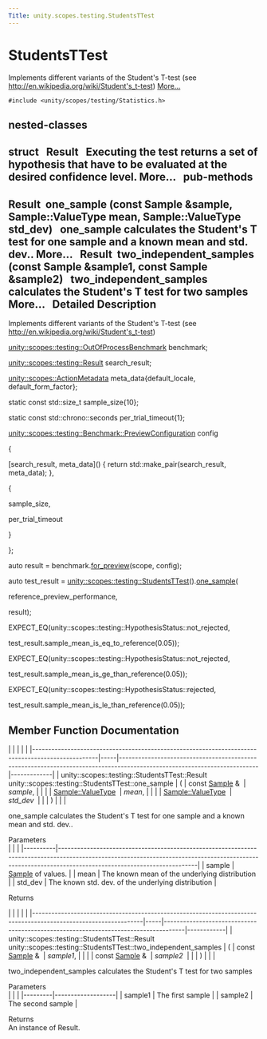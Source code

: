 ```yaml
---
Title: unity.scopes.testing.StudentsTTest
---
```

        
StudentsTTest
=============

Implements different variants of the Student's T-test (see <http://en.wikipedia.org/wiki/Student's_t-test>) [More...](#details)

`#include <unity/scopes/testing/Statistics.h>`

nested-classes
-----------------------------------------

struct  
Result
 
Executing the test returns a set of hypothesis that have to be evaluated at the desired confidence level. More...
 
pub-methods
------------------------------------------------------

Result 
one\_sample (const Sample &sample, Sample::ValueType mean, Sample::ValueType std\_dev)
 
one\_sample calculates the Student's T test for one sample and a known mean and std. dev.. More...
 
Result 
two\_independent\_samples (const Sample &sample1, const Sample &sample2)
 
two\_independent\_samples calculates the Student's T test for two samples More...
 
<span id="details"></span>
Detailed Description
--------------------

Implements different variants of the Student's T-test (see <http://en.wikipedia.org/wiki/Student's_t-test>)

<a href="unity.scopes.testing.OutOfProcessBenchmark.md" class="code">unity::scopes::testing::OutOfProcessBenchmark</a> benchmark;

<a href="unity.scopes.testing.Result.md" class="code">unity::scopes::testing::Result</a> search\_result;

<a href="unity.scopes.ActionMetadata.md" class="code">unity::scopes::ActionMetadata</a> meta\_data{default\_locale, default\_form\_factor};

<span class="keyword">static</span> <span class="keyword">const</span> std::size\_t sample\_size{10};

<span class="keyword">static</span> <span class="keyword">const</span> std::chrono::seconds per\_trial\_timeout{1};

<a href="unity.scopes.testing.Benchmark.PreviewConfiguration.md" class="code">unity::scopes::testing::Benchmark::PreviewConfiguration</a> config

{

\[search\_result, meta\_data\]() { <span class="keywordflow">return</span> std::make\_pair(search\_result, meta\_data); },

{

sample\_size,

per\_trial\_timeout

}

};

<span class="keyword">auto</span> result = benchmark.<a href="unity.scopes.testing.OutOfProcessBenchmark.md#a397be9ae5eaca3d6ca96fa2957498c86" class="code">for_preview</a>(scope, config);

<span class="keyword">auto</span> test\_result = <a href="index.html" class="code">unity::scopes::testing::StudentsTTest</a>().<a href="#aaf584b159766a0a0e605e8365f87107f" class="code">one_sample</a>(

reference\_preview\_performance,

result);

EXPECT\_EQ(unity::scopes::testing::HypothesisStatus::not\_rejected,

test\_result.sample\_mean\_is\_eq\_to\_reference(0.05));

EXPECT\_EQ(unity::scopes::testing::HypothesisStatus::not\_rejected,

test\_result.sample\_mean\_is\_ge\_than\_reference(0.05));

EXPECT\_EQ(unity::scopes::testing::HypothesisStatus::rejected,

test\_result.sample\_mean\_is\_le\_than\_reference(0.05));

Member Function Documentation
-----------------------------

<span id="aaf584b159766a0a0e605e8365f87107f" class="anchor"></span>
|                                                                                                  |     |                                                                                                                         |             |
|--------------------------------------------------------------------------------------------------|-----|-------------------------------------------------------------------------------------------------------------------------|-------------|
| unity::scopes::testing::StudentsTTest::Result unity::scopes::testing::StudentsTTest::one\_sample | (   | const <a href="unity.scopes.testing.Sample.md">Sample</a> &                                       | *sample*,   |
|                                                                                                  |     | <a href="unity.scopes.testing.Sample.md#a9e02cfa261b23b40c9da59cda6ab0dc8">Sample::ValueType</a>  | *mean*,     |
|                                                                                                  |     | <a href="unity.scopes.testing.Sample.md#a9e02cfa261b23b40c9da59cda6ab0dc8">Sample::ValueType</a>  | *std\_dev*  |
|                                                                                                  | )   |                                                                                                                         |             |

one\_sample calculates the Student's T test for one sample and a known mean and std. dev..

Parameters  
|          |                                                                                                                                                                                                       |
|----------|-------------------------------------------------------------------------------------------------------------------------------------------------------------------------------------------------------|
| sample   | <a href="unity.scopes.testing.Sample.md" title="The Sample class models the interface to a sample of raw observations and their statistical propertie...">Sample</a> of values. |
| mean     | The known mean of the underlying distribution                                                                                                                                                         |
| std\_dev | The known std. dev. of the underlying distribution                                                                                                                                                    |

<!-- -->

Returns  

<span id="a09c7d3760d9aef4fb50131265170cbac" class="anchor"></span>
|                                                                                                                |     |                                                                                    |            |
|----------------------------------------------------------------------------------------------------------------|-----|------------------------------------------------------------------------------------|------------|
| unity::scopes::testing::StudentsTTest::Result unity::scopes::testing::StudentsTTest::two\_independent\_samples | (   | const <a href="unity.scopes.testing.Sample.md">Sample</a> &  | *sample1*, |
|                                                                                                                |     | const <a href="unity.scopes.testing.Sample.md">Sample</a> &  | *sample2*  |
|                                                                                                                | )   |                                                                                    |            |

two\_independent\_samples calculates the Student's T test for two samples

Parameters  
|         |                   |
|---------|-------------------|
| sample1 | The first sample  |
| sample2 | The second sample |

<!-- -->

Returns  
An instance of Result.


